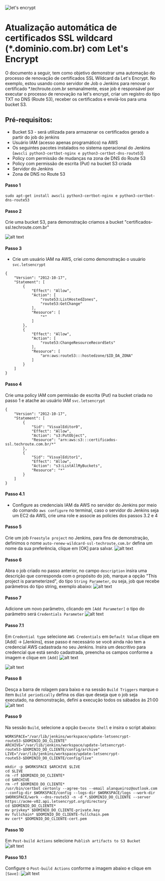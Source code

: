 ![let's encrypt](https://letsencrypt.org/images/letsencrypt-logo-horizontal.svg)
# Atualização automática de certificados SSL wildcard (*.dominio.com.br) com Let's Encrypt #

O documento a seguir, tem como objetivo demonstrar uma automação do processo de renovação de certificados SSL Wildcard da Let's Encrypt. No exemplo, estou usando como servidor de Job o Jenkins para renovar o certificado *.techroute.com.br semanalmente, esse job é responsável por executar o processo de renovação na let's encrypt, criar um registro do tipo TXT no DNS (Route 53), receber os certificados e enviá-los para uma bucket S3.

## Pré-requisitos:

* Bucket S3 - será utilizada para armazenar os certificados gerado a partir do job do jenkins
* Usuário IAM (acesso apenas programático) na AWS
* Os seguintes pacotes instalados no sistema operacional do Jenkins (`awscli python3-certbot-nginx e python3-certbot-dns-route53`)
* Policy com permissão de mudanças na zona de DNS do Route 53 
* Policy com permissão de escrita (Put) na bucket S3 criada
* Servidor do Jenkins
* Zona de DNS no Route 53

#### Passo 1
```shell
sudo apt-get install awscli python3-certbot-nginx e python3-certbot-dns-route53
```
#### Passo 2
Crie uma bucket S3, para demonstração criamos a bucket "certificados-ssl.techroute.com.br"

![alt text](https://s3.amazonaws.com/imagens.techroute.com.br/certificado-1.png)

#### Passo 3
- Crie um usuário IAM na AWS, criei como demonstração o usuário `svc.letsencrypt`

```shell
{
    "Version": "2012-10-17",
    "Statement": [
        {
            "Effect": "Allow",
            "Action": [
                "route53:ListHostedZones",
                "route53:GetChange"
            ],
            "Resource": [
                "*"
            ]
        },
        {
            "Effect": "Allow",
            "Action": [
                "route53:ChangeResourceRecordSets"
            ],
            "Resource": [
                "arn:aws:route53:::hostedzone/$ID_DA_ZONA"
            ]
        }
    ]
}
```
#### Passo 4
Crie uma policy IAM com permissão de escrita (Put) na bucket criada no passo 1 e atache ao usuário IAM `svc.letsencrypt`
```shell
{
    "Version": "2012-10-17",
    "Statement": [
        {
            "Sid": "VisualEditor0",
            "Effect": "Allow",
            "Action": "s3:PutObject",
            "Resource": "arn:aws:s3:::certificados-ssl.techroute.com.br/*"
        },
        {
            "Sid": "VisualEditor1",
            "Effect": "Allow",
            "Action": "s3:ListAllMyBuckets",
            "Resource": "*"
        }
    ]
}
```
#### Passo 4.1
- Configure as credenciais IAM da AWS no servidor do Jenkins por meio do comando `aws configure` no terminal, caso o servidor do Jenkins seja um EC2 da AWS, crie uma role e associe as policies dos passos 3.2 e 4

#### Passo 5
Crie um job `Freestyle project` no Jenkins, para fins de demonstração, definimos o nome `auto-renew-wildcard-ssl-techroute.com.br` defina um nome da sua preferência, clique em [OK] para salvar.
![alt text](https://s3.amazonaws.com/imagens.techroute.com.br/job-1.png)

#### Passo 6
Abra o job criado no passo anterior, no campo `description` insira uma descrição que corresponda com o propósito do job, marque a opção "This project is parameterized", do tipo `String Parameter`, ou seja, job que recebe parâmetros do tipo string, exemplo abaixo:
![alt text](https://s3.amazonaws.com/imagens.techroute.com.br/passo2-job.png)

#### Passo 7
Adicione um novo parâmetro, clicando em `[Add Parameter]` o tipo do parâmetro será `Credentials Parameter`
![alt text](https://s3.amazonaws.com/imagens.techroute.com.br/passo-3-job.png)

#### Passo 7.1
Em `Credential type` selecione `AWS Credentials` em `Default Value` clique em [Add] -> [Jenkins], esse passo é necessário se você ainda não tem a credencial AWS cadastrada no seu Jenkins. Insira um descritivo para credencial que está sendo cadastrada, preencha os campos conforme a imagem e clique em `[Add]`
![alt text](https://s3.amazonaws.com/imagens.techroute.com.br/passo-5-job-atualizada.png)

![alt text](https://s3.amazonaws.com/imagens.techroute.com.br/passo-6-job.png)

#### Passo 8
Desça a barra de rolagem para baixo e na sessão `Build Triggers` marque o item `Build periodically` defina os dias que deseja que o job seja executado, na demonstração, defini a execução todos os sábados às 21:00 
![alt text](https://s3.amazonaws.com/imagens.techroute.com.br/passo-7-job.png)

#### Passo 9
Na sessão `Build`, selecione a opção `Execute Shell` e insira o script abaixo:

```shell
WORKSPACE="/var/lib/jenkins/workspace/update-letsencrypt-route53-$DOMINIO_DO_CLIENTE"
ARCHIVE="/var/lib/jenkins/workspace/update-letsencrypt-route53-$DOMINIO_DO_CLIENTE/config/archive"
LIVE="/var/lib/jenkins/workspace/update-letsencrypt-route53-$DOMINIO_DO_CLIENTE/config/live"

mkdir -p $WORKSPACE $ARCHIVE $LIVE
cd $LIVE
rm -rf $DOMINIO_DO_CLIENTE*
cd $ARCHIVE
rm -rf $DOMINIO_DO_CLIENTE*
/usr/bin/certbot certonly --agree-tos --email alanqueiroz@outlook.com --config-dir $WORKSPACE/config --logs-dir $WORKSPACE/logs --work-dir $WORKSPACE/work --dns-route53 -n -d *.$DOMINIO_DO_CLIENTE --server https://acme-v02.api.letsencrypt.org/directory
cd $DOMINIO_DO_CLIENTE*
mv privkey* $DOMINIO_DO_CLIENTE-private.key
mv fullchain* $DOMINIO_DO_CLIENTE-fullchain.pem
mv cert* $DOMINIO_DO_CLIENTE-cert.pem
```
#### Passo 10
Em `Post-build Actions` selecione `Publish artifacts to S3 Bucket`
![alt text](https://s3.amazonaws.com/imagens.techroute.com.br/passo-9-job.png)

#### Passo 10.1
Configure o `Post-build Actions` conforme a imagem abaixo e clique em `[Save]`:
![alt text](https://s3.amazonaws.com/imagens.techroute.com.br/passo-10-job.png)

